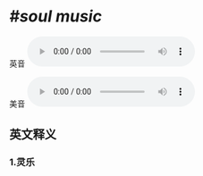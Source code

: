 # ***\#soul music*** 
英音
<audio src="./media/soul music1.aac" controls="controls"></audio>

美音
<audio src="./media/soul music2.aac" controls="controls"></audio>



  

英文释义
---
### 1.**灵乐**  


